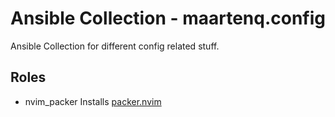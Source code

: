 # Ansible Collection - maartenq.config

Ansible Collection for different config related stuff.


## Roles

- nvim_packer
  Installs [packer.nvim]

[packer.nvim]: https://github.com/wbthomason/packer.nvim
